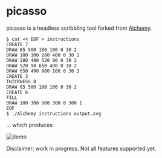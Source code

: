 # picasso

picasso is a headless scribbling tool forked from [Alchemy](http://al.chemy.org/).

```
$ cat << EOF > instructions
CREATE 7
DRAW 85 500 180 100 0 30 2
DRAW 180 100 280 480 0 30 2
DRAW 280 480 520 90 0 30 2
DRAW 520 90 650 490 0 30 2
DRAW 650 490 900 100 0 30 2
CREATE 3
THICKNESS 8
DRAW 85 500 180 100 0 30 2
CREATE 6
FILL
DRAW 100 300 900 300 0 300 1
EOF
$ ./Alchemy instructions output.svg
```

... which produces:

![demo](https://cloud.githubusercontent.com/assets/88302/5993935/69b29a3a-aab5-11e4-85c3-7522368b78bd.png)

Disclaimer: work in progress. Not all features supported yet.
